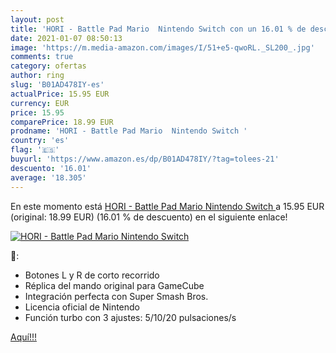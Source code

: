 ```yaml
---
layout: post
title: 'HORI - Battle Pad Mario  Nintendo Switch con un 16.01 % de descuento'
date: 2021-01-07 08:50:13
image: 'https://m.media-amazon.com/images/I/51+e5-qwoRL._SL200_.jpg'
comments: true
category: ofertas
author: ring
slug: 'B01AD478IY-es'
actualPrice: 15.95 EUR
currency: EUR
price: 15.95
comparePrice: 18.99 EUR
prodname: 'HORI - Battle Pad Mario  Nintendo Switch '
country: 'es'
flag: '🇪🇸'
buyurl: 'https://www.amazon.es/dp/B01AD478IY/?tag=tolees-21'
descuento: '16.01'
average: '18.305'
---
```


En este momento está [HORI - Battle Pad Mario  Nintendo Switch ](https://www.amazon.es/dp/B01AD478IY/?tag=tolees-21) a 15.95 EUR (original: 18.99 EUR) (16.01 %  de descuento) en el siguiente enlace!

[![HORI - Battle Pad Mario  Nintendo Switch](https://m.media-amazon.com/images/I/51+e5-qwoRL._SL200_.jpg)](https://www.amazon.es/dp/B01AD478IY/?tag=tolees-21)

🔎:

- Botones L y R de corto recorrido
- Réplica del mando original para GameCube
- Integración perfecta con Super Smash Bros.
- Licencia oficial de Nintendo
- Función turbo con 3 ajustes: 5/10/20 pulsaciones/s

[Aquí!!!](https://www.amazon.es/dp/B01AD478IY/?tag=tolees-21)
